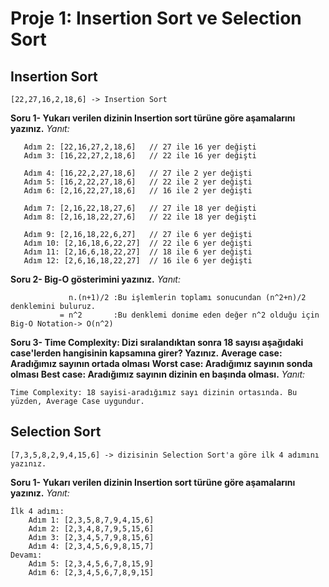 # Proje 1: Insertion Sort ve Selection Sort

## Insertion Sort

``` 
[22,27,16,2,18,6] -> Insertion Sort
```
**Soru 1- Yukarı verilen dizinin Insertion sort türüne göre aşamalarını yazınız.**
   *Yanıt:*
```Adım 1: [22,27,16,2,18,6]   // 22, 27'den küçük olduğu için sıralama yapıldı
   Adım 2: [22,16,27,2,18,6]   // 27 ile 16 yer değişti
   Adım 3: [16,22,27,2,18,6]   // 22 ile 16 yer değişti

   Adım 4: [16,22,2,27,18,6]   // 27 ile 2 yer değişti
   Adım 5: [16,2,22,27,18,6]   // 22 ile 2 yer değişti
   Adım 6: [2,16,22,27,18,6]   // 16 ile 2 yer değişti
   
   Adım 7: [2,16,22,18,27,6]   // 27 ile 18 yer değişti
   Adım 8: [2,16,18,22,27,6]   // 22 ile 18 yer değişti

   Adım 9: [2,16,18,22,6,27]   // 27 ile 6 yer değişti
   Adım 10: [2,16,18,6,22,27]  // 22 ile 6 yer değişti
   Adım 11: [2,16,6,18,22,27]  // 18 ile 6 yer değişti
   Adım 12: [2,6,16,18,22,27]  // 16 ile 6 yer değişti
```

**Soru 2- Big-O gösterimini yazınız.**
   *Yanıt:*
```Big-O: İşlemler n'den 1'e kadar gideceği için, 1'den n'e kadar olan sayilarin toplami sonucu verecektir. n tane değer için yapılacak işlem n+(n-1)+(n-2)+(n-3)+.........+1 dir.  
             n.(n+1)/2 :Bu işlemlerin toplamı sonucundan (n^2+n)/2 denklemini buluruz.
           = n^2       :Bu denklemi donime eden değer n^2 olduğu için Big-O Notation-> O(n^2)
```

**Soru 3- Time Complexity: Dizi sıralandıktan sonra 18 sayısı aşağıdaki case'lerden hangisinin kapsamına girer? Yazınız.**
**Average case: Aradığımız sayının ortada olması**
**Worst case: Aradığımız sayının sonda olması**
**Best case: Aradığımız sayının dizinin en başında olması.**
   *Yanıt:* 
```
Time Complexity: 18 sayisi-aradığımız sayı dizinin ortasında. Bu yüzden, Average Case uygundur.
```

## Selection Sort 

```
[7,3,5,8,2,9,4,15,6] -> dizisinin Selection Sort'a göre ilk 4 adımını yazınız.
```
**Soru 1- Yukarı verilen dizinin Insertion sort türüne göre aşamalarını yazınız.**
   *Yanıt:*
```
İlk 4 adımı:
    Adım 1: [2,3,5,8,7,9,4,15,6]
    Adım 2: [2,3,4,8,7,9,5,15,6]
    Adım 3: [2,3,4,5,7,9,8,15,6]
    Adım 4: [2,3,4,5,6,9,8,15,7]
Devamı:
    Adım 5: [2,3,4,5,6,7,8,15,9]
    Adım 6: [2,3,4,5,6,7,8,9,15]
```